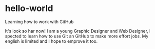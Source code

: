 # hello-world
Learning how to work with GitHub

It's look so har now!
I am a young Graphic Designer and Web Designer, I spected to learn how to use Git an GitHub to make more effort jobs.
My english is limited and I hope to emprove it too.

